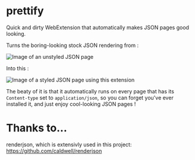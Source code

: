 # prettify
Quick and dirty WebExtension that automatically makes JSON pages good looking.

Turns the boring-looking stock JSON rendering from :

![Image of an unstyled JSON page](https://i.imgur.com/c8X3vDq.png)

Into this : 

![Image of a styled JSON page using this extension](https://i.imgur.com/ujov4Sy.png)

The beaty of it is that it automatically runs on every page that has its `Content-type` set to `application/json`, so you can forget you've ever installed it, and just enjoy cool-looking JSON pages !

# Thanks to...

renderjson, which is extensivly used in this project: https://github.com/caldwell/renderjson
